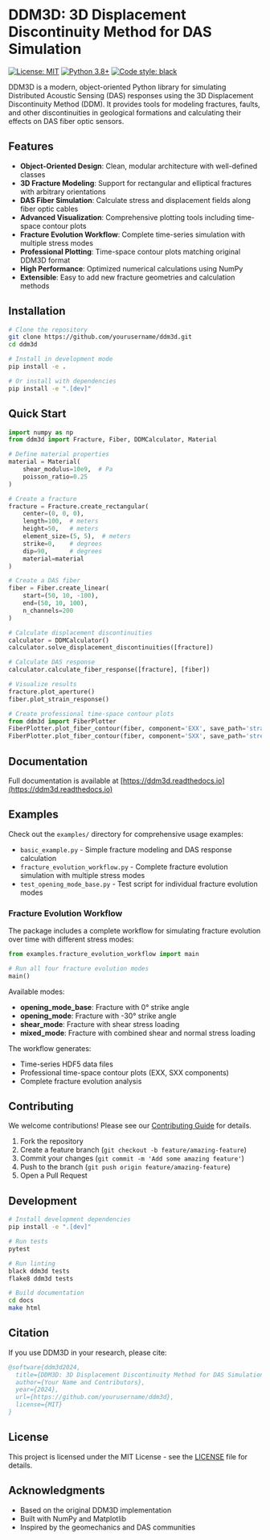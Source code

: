 # DDM3D: 3D Displacement Discontinuity Method for DAS Simulation

[![License: MIT](https://img.shields.io/badge/License-MIT-yellow.svg)](https://opensource.org/licenses/MIT)
[![Python 3.8+](https://img.shields.io/badge/python-3.8+-blue.svg)](https://www.python.org/downloads/)
[![Code style: black](https://img.shields.io/badge/code%20style-black-000000.svg)](https://github.com/psf/black)

DDM3D is a modern, object-oriented Python library for simulating Distributed Acoustic Sensing (DAS) responses using the 3D Displacement Discontinuity Method (DDM). It provides tools for modeling fractures, faults, and other discontinuities in geological formations and calculating their effects on DAS fiber optic sensors.

## Features

- **Object-Oriented Design**: Clean, modular architecture with well-defined classes
- **3D Fracture Modeling**: Support for rectangular and elliptical fractures with arbitrary orientations
- **DAS Fiber Simulation**: Calculate stress and displacement fields along fiber optic cables
- **Advanced Visualization**: Comprehensive plotting tools including time-space contour plots
- **Fracture Evolution Workflow**: Complete time-series simulation with multiple stress modes
- **Professional Plotting**: Time-space contour plots matching original DDM3D format
- **High Performance**: Optimized numerical calculations using NumPy
- **Extensible**: Easy to add new fracture geometries and calculation methods

## Installation

```bash
# Clone the repository
git clone https://github.com/yourusername/ddm3d.git
cd ddm3d

# Install in development mode
pip install -e .

# Or install with dependencies
pip install -e ".[dev]"
```

## Quick Start

```python
import numpy as np
from ddm3d import Fracture, Fiber, DDMCalculator, Material

# Define material properties
material = Material(
    shear_modulus=10e9,  # Pa
    poisson_ratio=0.25
)

# Create a fracture
fracture = Fracture.create_rectangular(
    center=(0, 0, 0),
    length=100,  # meters
    height=50,   # meters
    element_size=(5, 5),  # meters
    strike=0,    # degrees
    dip=90,      # degrees
    material=material
)

# Create a DAS fiber
fiber = Fiber.create_linear(
    start=(50, 10, -100),
    end=(50, 10, 100),
    n_channels=200
)

# Calculate displacement discontinuities
calculator = DDMCalculator()
calculator.solve_displacement_discontinuities([fracture])

# Calculate DAS response
calculator.calculate_fiber_response([fracture], [fiber])

# Visualize results
fracture.plot_aperture()
fiber.plot_strain_response()

# Create professional time-space contour plots
from ddm3d import FiberPlotter
FiberPlotter.plot_fiber_contour(fiber, component='EXX', save_path='strain_contour.png')
FiberPlotter.plot_fiber_contour(fiber, component='SXX', save_path='stress_contour.png')
```

## Documentation

Full documentation is available at [https://ddm3d.readthedocs.io](https://ddm3d.readthedocs.io)

## Examples

Check out the `examples/` directory for comprehensive usage examples:

- `basic_example.py` - Simple fracture modeling and DAS response calculation
- `fracture_evolution_workflow.py` - Complete fracture evolution simulation with multiple stress modes
- `test_opening_mode_base.py` - Test script for individual fracture evolution modes

### Fracture Evolution Workflow

The package includes a complete workflow for simulating fracture evolution over time with different stress modes:

```python
from examples.fracture_evolution_workflow import main

# Run all four fracture evolution modes
main()
```

Available modes:
- **opening_mode_base**: Fracture with 0° strike angle
- **opening_mode**: Fracture with -30° strike angle  
- **shear_mode**: Fracture with shear stress loading
- **mixed_mode**: Fracture with combined shear and normal stress loading

The workflow generates:
- Time-series HDF5 data files
- Professional time-space contour plots (EXX, SXX components)
- Complete fracture evolution analysis

## Contributing

We welcome contributions! Please see our [Contributing Guide](CONTRIBUTING.md) for details.

1. Fork the repository
2. Create a feature branch (`git checkout -b feature/amazing-feature`)
3. Commit your changes (`git commit -m 'Add some amazing feature'`)
4. Push to the branch (`git push origin feature/amazing-feature`)
5. Open a Pull Request

## Development

```bash
# Install development dependencies
pip install -e ".[dev]"

# Run tests
pytest

# Run linting
black ddm3d tests
flake8 ddm3d tests

# Build documentation
cd docs
make html
```

## Citation

If you use DDM3D in your research, please cite:

```bibtex
@software{ddm3d2024,
  title={DDM3D: 3D Displacement Discontinuity Method for DAS Simulation},
  author={Your Name and Contributors},
  year={2024},
  url={https://github.com/yourusername/ddm3d},
  license={MIT}
}
```

## License

This project is licensed under the MIT License - see the [LICENSE](LICENSE) file for details.

## Acknowledgments

- Based on the original DDM3D implementation
- Built with NumPy and Matplotlib
- Inspired by the geomechanics and DAS communities
